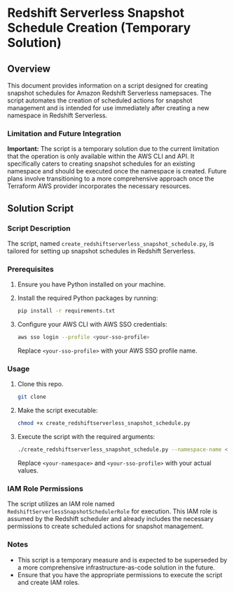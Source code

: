 # Redshift Serverless Snapshot Schedule Creation (Temporary Solution)

## Overview

This document provides information on a script designed for creating snapshot schedules for Amazon Redshift Serverless namepsaces. The script automates the creation of scheduled actions for snapshot management and is intended for use immediately after creating a new namespace in Redshift Serverless.

### Limitation and Future Integration

**Important:** The script is a temporary solution due to the current limitation that the operation is only available within the AWS CLI and API. It specifically caters to creating snapshot schedules for an existing namespace and should be executed once the namespace is created. Future plans involve transitioning to a more comprehensive approach once the Terraform AWS provider incorporates the necessary resources.

## Solution Script

### Script Description

The script, named `create_redshiftserverless_snapshot_schedule.py`, is tailored for setting up snapshot schedules in Redshift Serverless.

### Prerequisites

1. Ensure you have Python installed on your machine.
2. Install the required Python packages by running:

   ```bash
   pip install -r requirements.txt
   ```

3. Configure your AWS CLI with AWS SSO credentials:

   ```bash
   aws sso login --profile <your-sso-profile>
   ```

   Replace `<your-sso-profile>` with your AWS SSO profile name.

### Usage

1. Clone this repo.

    ```bash
   git clone 
   ```

2. Make the script executable:

   ```bash
   chmod +x create_redshiftserverless_snapshot_schedule.py
   ```

3. Execute the script with the required arguments:

   ```bash
   ./create_redshiftserverless_snapshot_schedule.py --namespace-name <your-namespace> --sso-profile <your-sso-profile>
   ```

   Replace `<your-namespace>` and `<your-sso-profile>` with your actual values.

### IAM Role Permissions

The script utilizes an IAM role named `RedshiftServerlessSnapshotSchedulerRole` for execution. This IAM role is assumed by the Redshift scheduler and already includes the necessary permissions to create scheduled actions for snapshot management.

### Notes

- This script is a temporary measure and is expected to be superseded by a more comprehensive infrastructure-as-code solution in the future.
- Ensure that you have the appropriate permissions to execute the script and create IAM roles.
